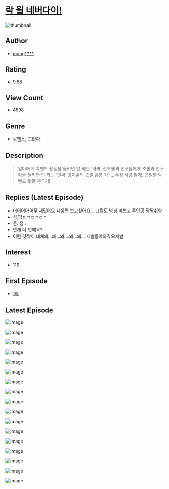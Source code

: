 # [락 윌 네버다이!](https://comic.naver.com/bestChallenge/list?titleId=803213)
![thumbnail](https://image-comic.pstatic.net/user_contents_data/challenge_comic/2022/11/30/327086/thumbnail_202x164dd264335_a36b_41cb_8156_5b6201cdd9c6_00003595.JPEG)

## Author
- [mong****](https://comic.naver.com/artistTitle?id=327086)

## Rating
- 9.58

## View Count
- 4598

## Genre
- 로맨스, 드라마

## Description
> 엄마에게 록밴드 활동을 들키면 안 되는 ‘아싸’ 전초롱과 친구들에게 초롱과 친구임을 들키면 안 되는 ‘인싸’ 강지훈의 스릴 흥분 가득, 우정 사랑 첨가, 은밀한 락밴드 활동 분투기!

## Replies (Latest Episode)
- 너어어어어무 재밌어요 다음편 보고싶어요... 그림도 넘넘 예쁘고 주인공 짱짱취향
- 심쿵!ㄷㄱㄷㄱㄷㄱ
- 존. 잼 .
- 연재 더 안해요?
- 이런 갓작이 대체왜...왜...왜....왜...왜... 제발돌아와줘요제발

## Interest
- 116

## First Episode
- [1화](https://comic.naver.com/bestChallenge/detail?titleId=803213&no=1)

## Latest Episode
![image](https://image-comic.pstatic.net/user_contents_data/challenge_comic/2022/11/30/327086/upload_7076906756608385849.jpeg)

![image](https://image-comic.pstatic.net/user_contents_data/challenge_comic/2022/11/30/327086/upload_7363775955232895798.jpeg)

![image](https://image-comic.pstatic.net/user_contents_data/challenge_comic/2022/11/30/327086/upload_7234244886220858467.jpeg)

![image](https://image-comic.pstatic.net/user_contents_data/challenge_comic/2022/11/30/327086/upload_7221580500835655985.jpeg)

![image](https://image-comic.pstatic.net/user_contents_data/challenge_comic/2022/11/30/327086/upload_3487304976041259570.jpeg)

![image](https://image-comic.pstatic.net/user_contents_data/challenge_comic/2022/11/30/327086/upload_3775198709217113400.jpeg)

![image](https://image-comic.pstatic.net/user_contents_data/challenge_comic/2022/11/30/327086/upload_7147547282041352244.jpeg)

![image](https://image-comic.pstatic.net/user_contents_data/challenge_comic/2022/11/30/327086/upload_7017846490243687009.jpeg)

![image](https://image-comic.pstatic.net/user_contents_data/challenge_comic/2022/11/30/327086/upload_7220508476931455281.jpeg)

![image](https://image-comic.pstatic.net/user_contents_data/challenge_comic/2022/11/30/327086/upload_7005178118279345977.jpeg)

![image](https://image-comic.pstatic.net/user_contents_data/challenge_comic/2022/11/30/327086/upload_3474580126173849187.jpeg)

![image](https://image-comic.pstatic.net/user_contents_data/challenge_comic/2022/11/30/327086/upload_3690196551041312051.jpeg)

![image](https://image-comic.pstatic.net/user_contents_data/challenge_comic/2022/11/30/327086/upload_3472334897710314040.jpeg)

![image](https://image-comic.pstatic.net/user_contents_data/challenge_comic/2022/11/30/327086/upload_3978479686605157987.jpeg)

![image](https://image-comic.pstatic.net/user_contents_data/challenge_comic/2022/11/30/327086/upload_7161674696409493603.jpeg)

![image](https://image-comic.pstatic.net/user_contents_data/challenge_comic/2022/11/30/327086/upload_3847816125730993506.jpeg)

![image](https://image-comic.pstatic.net/user_contents_data/challenge_comic/2022/11/30/327086/upload_3486693635597284193.jpeg)
